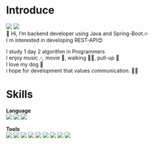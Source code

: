 # **Introduce**
<img src="https://img.shields.io/badge/issiscv46@gmail.com-FF4500?style=flat-square&logo=Gmail&logoColor=white"/> <img src="https://img.shields.io/badge/SangWoonKim-4169E1?style=flat-square&logo=Namecheap&logoColor=white"/><br>
👋 Hi, I’m backend developer using Java and Spring-Boot.🔥<br>
I`m interested in developing REST-API😊

I study 1 day 2 algorithm in Programmers<br>
I enjoy music 🎶, movie 🎥, walking 🚶‍♂, pull-up 💪<br>
I love my dog 🐶<br>
i hope for development that values communication. 💬📧<br> 


# **Skills**

**Language**
<br>
<img src="https://img.shields.io/badge/Java-FF7F50?style=flat-square&logo=Java&logoColor=white"/>
<img src="https://img.shields.io/badge/Kotlin-32CD32?style=flat-square&logo=Kotlin&logoColor=white"/>
<img src="https://img.shields.io/badge/Python-4169E1?style=flat-square&logo=Python&logoColor=white"/>

**Tools**
<br>
<img src="https://img.shields.io/badge/Spring-6DB33F?style=flat-square&logo=spring&logoColor=white"/>
<img src="https://img.shields.io/badge/Thymeleaf-005F0F?style=flat-square&logo=thymeleaf&logoColor=white"/>
<img src="https://img.shields.io/badge/Jpa-58c25a?style=flat-square&logo=Databricks&logoColor=white"/>
<img src="https://img.shields.io/badge/Spring%20Security-6DB33F?style=flat-square&logo=F-Secure&logoColor=white"/>
<img src="https://img.shields.io/badge/Aws-232F3E?style=flat-square&logo=amazon&logoColor=white"/>
<img src="https://img.shields.io/badge/Git-F05032?style=flat-square&logo=git&logoColor=white"/>
<img src="https://img.shields.io/badge/Mysql-4479A1?style=flat-square&logo=mysql&logoColor=white"/>
<img src="https://img.shields.io/badge/Swagger-85EA2D?style=flat-square&logo=Swagger&logoColor=white"/>
<img src="https://img.shields.io/badge/JWT-000000?style=flat-square&logo=JSON Web Tokens&logoColor=white"/>


